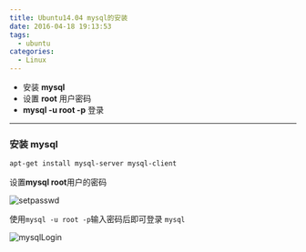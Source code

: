 ```yaml
---
title: Ubuntu14.04 mysql的安装
date: 2016-04-18 19:13:53
tags:
  - ubuntu
categories:
  - Linux
---
```


+ 安装 **mysql**
+ 设置 **root** 用户密码
+ **mysql -u root -p** 登录

<!--more-->

---

### 安装 **mysql**

```bash
apt-get install mysql-server mysql-client
```

设置**mysql root**用户的密码

![setpasswd](http://oiz8hjtml.bkt.clouddn.com/images/2016/08/mysqlSetRootPasswd.png)

使用`mysql -u root -p`输入密码后即可登录 `mysql`

![mysqlLogin](http://oiz8hjtml.bkt.clouddn.com/images/2016/08/mysql-login.png)
